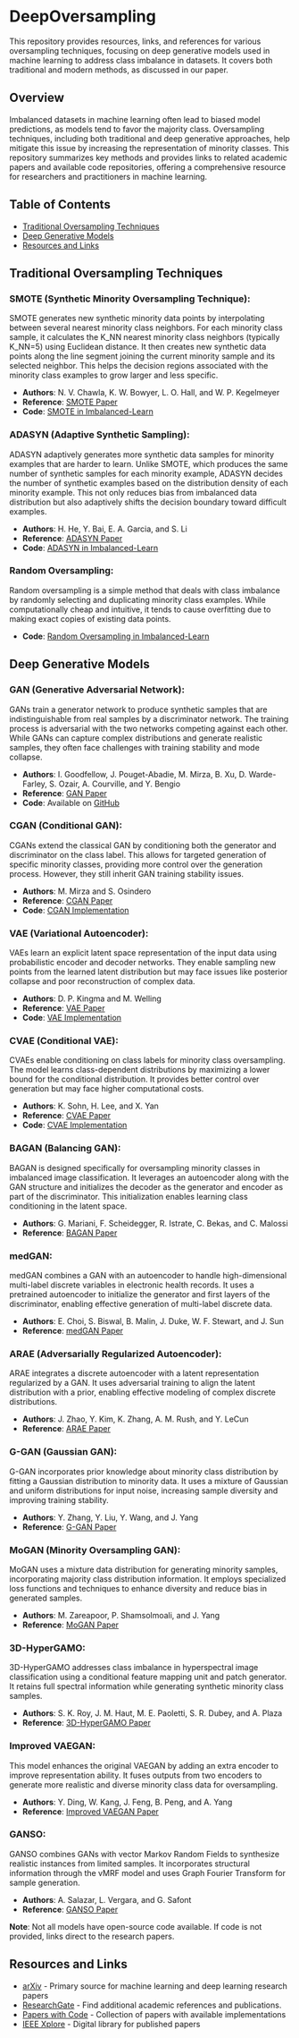 # DeepOversampling

This repository provides resources, links, and references for various oversampling techniques, focusing on deep generative models used in machine learning to address class imbalance in datasets. It covers both traditional and modern methods, as discussed in our paper.

## Overview

Imbalanced datasets in machine learning often lead to biased model predictions, as models tend to favor the majority class. Oversampling techniques, including both traditional and deep generative approaches, help mitigate this issue by increasing the representation of minority classes. This repository summarizes key methods and provides links to related academic papers and available code repositories, offering a comprehensive resource for researchers and practitioners in machine learning.

## Table of Contents
* [Traditional Oversampling Techniques](#traditional-oversampling-techniques)
* [Deep Generative Models](#deep-generative-models)
* [Resources and Links](#resources-and-links)

## Traditional Oversampling Techniques

### SMOTE (Synthetic Minority Oversampling Technique):
SMOTE generates new synthetic minority data points by interpolating between several nearest minority class neighbors. For each minority class sample, it calculates the K_NN nearest minority class neighbors (typically K_NN=5) using Euclidean distance. It then creates new synthetic data points along the line segment joining the current minority sample and its selected neighbor. This helps the decision regions associated with the minority class examples to grow larger and less specific.

- **Authors**: N. V. Chawla, K. W. Bowyer, L. O. Hall, and W. P. Kegelmeyer
- **Reference**: [SMOTE Paper](https://www.researchgate.net/publication/220543125_SMOTE_Synthetic_Minority_Over-sampling_Technique)
- **Code**: [SMOTE in Imbalanced-Learn](https://imbalanced-learn.org/stable/references/generated/imblearn.over_sampling.SMOTE.html)

### ADASYN (Adaptive Synthetic Sampling):
ADASYN adaptively generates more synthetic data samples for minority examples that are harder to learn. Unlike SMOTE, which produces the same number of synthetic samples for each minority example, ADASYN decides the number of synthetic examples based on the distribution density of each minority example. This not only reduces bias from imbalanced data distribution but also adaptively shifts the decision boundary toward difficult examples.

- **Authors**: H. He, Y. Bai, E. A. Garcia, and S. Li
- **Reference**: [ADASYN Paper](https://doi.org/10.1109/IJCNN.2008.4633969)
- **Code**: [ADASYN in Imbalanced-Learn](https://imbalanced-learn.org/stable/references/generated/imblearn.over_sampling.ADASYN.html)

### Random Oversampling:
Random oversampling is a simple method that deals with class imbalance by randomly selecting and duplicating minority class examples. While computationally cheap and intuitive, it tends to cause overfitting due to making exact copies of existing data points.
- **Code**: [Random Oversampling in Imbalanced-Learn](https://imbalanced-learn.org/stable/references/generated/imblearn.over_sampling.RandomOverSampler.html)
## Deep Generative Models

### GAN (Generative Adversarial Network):
GANs train a generator network to produce synthetic samples that are indistinguishable from real samples by a discriminator network. The training process is adversarial with the two networks competing against each other. While GANs can capture complex distributions and generate realistic samples, they often face challenges with training stability and mode collapse.

- **Authors**: I. Goodfellow, J. Pouget-Abadie, M. Mirza, B. Xu, D. Warde-Farley, S. Ozair, A. Courville, and Y. Bengio
- **Reference**: [GAN Paper](https://arxiv.org/abs/1406.2661)
- **Code**: Available on [GitHub](https://github.com/goodfeli/adversarial)

### CGAN (Conditional GAN):
CGANs extend the classical GAN by conditioning both the generator and discriminator on the class label. This allows for targeted generation of specific minority classes, providing more control over the generation process. However, they still inherit GAN training stability issues.

- **Authors**: M. Mirza and S. Osindero
- **Reference**: [CGAN Paper](https://arxiv.org/abs/1411.1784)
- **Code**: [CGAN Implementation](https://pytorch.org/tutorials/beginner/dcgan_faces_tutorial.html)

### VAE (Variational Autoencoder):
VAEs learn an explicit latent space representation of the input data using probabilistic encoder and decoder networks. They enable sampling new points from the learned latent distribution but may face issues like posterior collapse and poor reconstruction of complex data.

- **Authors**: D. P. Kingma and M. Welling
- **Reference**: [VAE Paper](https://arxiv.org/abs/1312.6114)
- **Code**: [VAE Implementation](https://pytorch.org/tutorials/beginner/vae_tutorial.html)

### CVAE (Conditional VAE):
CVAEs enable conditioning on class labels for minority class oversampling. The model learns class-dependent distributions by maximizing a lower bound for the conditional distribution. It provides better control over generation but may face higher computational costs.

- **Authors**: K. Sohn, H. Lee, and X. Yan
- **Reference**: [CVAE Paper](https://papers.nips.cc/paper/2015/hash/8d55a249e6baa5c06772297520da2051-Abstract.html)
- **Code**: [CVAE Implementation](https://github.com/timbmg/VAE-CVAE-MNIST?tab=readme-ov-file)
### BAGAN (Balancing GAN):
BAGAN is designed specifically for oversampling minority classes in imbalanced image classification. It leverages an autoencoder along with the GAN structure and initializes the decoder as the generator and encoder as part of the discriminator. This initialization enables learning class conditioning in the latent space.

- **Authors**: G. Mariani, F. Scheidegger, R. Istrate, C. Bekas, and C. Malossi
- **Reference**: [BAGAN Paper](https://arxiv.org/abs/1803.09655)

### medGAN:
medGAN combines a GAN with an autoencoder to handle high-dimensional multi-label discrete variables in electronic health records. It uses a pretrained autoencoder to initialize the generator and first layers of the discriminator, enabling effective generation of multi-label discrete data.

- **Authors**: E. Choi, S. Biswal, B. Malin, J. Duke, W. F. Stewart, and J. Sun
- **Reference**: [medGAN Paper](https://arxiv.org/abs/1703.06490)

### ARAE (Adversarially Regularized Autoencoder):
ARAE integrates a discrete autoencoder with a latent representation regularized by a GAN. It uses adversarial training to align the latent distribution with a prior, enabling effective modeling of complex discrete distributions.

- **Authors**: J. Zhao, Y. Kim, K. Zhang, A. M. Rush, and Y. LeCun
- **Reference**: [ARAE Paper](https://arxiv.org/abs/1706.04223)

### G-GAN (Gaussian GAN):
G-GAN incorporates prior knowledge about minority class distribution by fitting a Gaussian distribution to minority data. It uses a mixture of Gaussian and uniform distributions for input noise, increasing sample diversity and improving training stability.

- **Authors**: Y. Zhang, Y. Liu, Y. Wang, and J. Yang
- **Reference**: [G-GAN Paper](https://doi.org/10.1016/j.chemolab.2023.104775)

### MoGAN (Minority Oversampling GAN):
MoGAN uses a mixture data distribution for generating minority samples, incorporating majority class distribution information. It employs specialized loss functions and techniques to enhance diversity and reduce bias in generated samples.

- **Authors**: M. Zareapoor, P. Shamsolmoali, and J. Yang
- **Reference**: [MoGAN Paper](https://doi.org/10.1016/j.ymssp.2020.107175)

### 3D-HyperGAMO:
3D-HyperGAMO addresses class imbalance in hyperspectral image classification using a conditional feature mapping unit and patch generator. It retains full spectral information while generating synthetic minority class samples.

- **Authors**: S. K. Roy, J. M. Haut, M. E. Paoletti, S. R. Dubey, and A. Plaza
- **Reference**: [3D-HyperGAMO Paper](https://doi.org/10.1109/TGRS.2021.3052048)

### Improved VAEGAN:
This model enhances the original VAEGAN by adding an extra encoder to improve representation ability. It fuses outputs from two encoders to generate more realistic and diverse minority class data for oversampling.

- **Authors**: Y. Ding, W. Kang, J. Feng, B. Peng, and A. Yang
- **Reference**: [Improved VAEGAN Paper](https://doi.org/10.1109/ACCESS.2023.3302339)

### GANSO:
GANSO combines GANs with vector Markov Random Fields to synthesize realistic instances from limited samples. It incorporates structural information through the vMRF model and uses Graph Fourier Transform for sample generation.

- **Authors**: A. Salazar, L. Vergara, and G. Safont
- **Reference**: [GANSO Paper](https://doi.org/10.1016/j.eswa.2020.113819)

**Note**: Not all models have open-source code available. If code is not provided, links direct to the research papers.

## Resources and Links
- [arXiv](https://arxiv.org/) - Primary source for machine learning and deep learning research papers
- [ResearchGate](https://www.researchgate.net/) - Find additional academic references and publications.
- [Papers with Code](https://paperswithcode.com/) - Collection of papers with available implementations
- [IEEE Xplore](https://ieeexplore.ieee.org/) - Digital library for published papers
